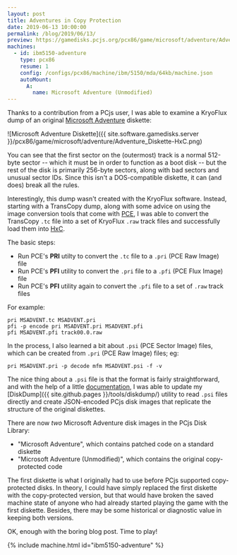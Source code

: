```yaml
---
layout: post
title: Adventures in Copy Protection
date: 2019-06-13 10:00:00
permalink: /blog/2019/06/13/
preview: https://gamedisks.pcjs.org/pcx86/game/microsoft/adventure/Adventure_Booklet_Cover.jpg
machines:
  - id: ibm5150-adventure
    type: pcx86
    resume: 1
    config: /configs/pcx86/machine/ibm/5150/mda/64kb/machine.json
    autoMount:
      A:
        name: Microsoft Adventure (Unmodified)
---
```


Thanks to a contribution from a PCjs user, I was able to examine a KryoFlux dump of an original
[Microsoft Adventure](/software/pcx86/game/microsoft/adventure/) diskette:

![Microsoft Adventure Diskette]({{ site.software.gamedisks.server }}/pcx86/game/microsoft/adventure/Adventure_Diskette-HxC.png)

You can see that the first sector on the (outermost) track is a normal 512-byte sector -- which it must
be in order to function as a boot disk -- but the rest of the disk is primarily 256-byte sectors, along
with bad sectors and unusual sector IDs.  Since this isn't a DOS-compatible diskette, it can (and does)
break all the rules.

Interestingly, this dump wasn't created with the KryoFlux software.  Instead, starting with a TransCopy dump,
along with some advice on using the image conversion tools that come with [PCE](http://www.hampa.ch/pce/),
I was able to convert the TransCopy `.tc` file into a set of KryoFlux `.raw` track files and successfully
load them into [HxC](http://hxc2001.free.fr/).

The basic steps:

- Run PCE's **PRI** utilty to convert the `.tc` file to a `.pri` (PCE Raw Image) file
- Run PCE's **PFI** utility to convert the `.pri` file to a `.pfi` (PCE Flux Image) file
- Run PCE's **PFI** utility again to convert the `.pfi` file to a set of `.raw` track files

For example:

    pri MSADVENT.tc MSADVENT.pri
    pfi -p encode pri MSADVENT.pri MSADVENT.pfi
    pfi MSADVENT.pfi track00.0.raw

In the process, I also learned a bit about `.psi` (PCE Sector Image) files, which can be created
from `.pri` (PCE Raw Image) files; eg:

    pri MSADVENT.pri -p decode mfm MSADVENT.psi -f -v

The nice thing about a `.psi` file is that the format is fairly straightforward, and with the help of
a little [documentation](https://github.com/jeffpar/pce/blob/master/doc/psi-format.txt), I was able to
update my [DiskDump]({{ site.github.pages }}/tools/diskdump/) utility to read `.psi` files directly
and create JSON-encoded PCjs disk images that replicate the structure of the original diskettes.

There are now *two* Microsoft Adventure disk images in the PCjs Disk Library:

- "Microsoft Adventure", which contains patched code on a standard diskette
- "Microsoft Adventure (Unmodified)", which contains the original copy-protected code

The first diskette is what I originally had to use before PCjs supported copy-protected disks.  In theory, I
could have simply replaced the first diskette with the copy-protected version, but that would have broken
the saved machine state of anyone who had already started playing the game with the first diskette.  Besides,
there may be some historical or diagnostic value in keeping both versions.

OK, enough with the boring blog post.  Time to play!

{% include machine.html id="ibm5150-adventure" %}
